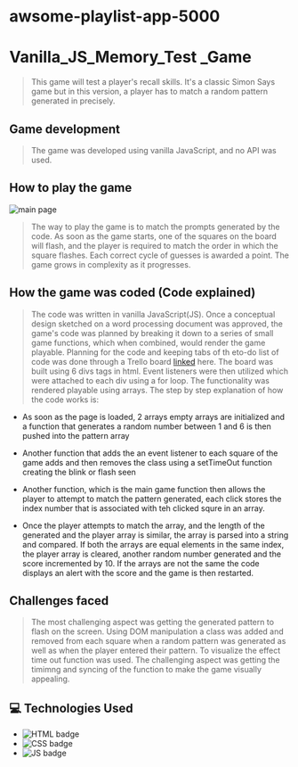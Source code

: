 # awsome-playlist-app-5000

# Vanilla_JS_Memory_Test \_Game

> This game will test a player's recall skills. It's a classic Simon Says game but in this version, a player has to match a random pattern generated in precisely.

## Game development

> The game was developed using vanilla JavaScript, and no API was used.


## How to play the game

![main page](screenShot.png)

> The way to play the game is to match the prompts generated by the code. As soon as the game starts, one of the squares on the board will flash, and the player is required to match the order in which the square flashes. Each correct cycle of guesses is awarded a point. The game grows in complexity as it progresses.

## How the game was coded (Code explained)

> The code was written in vanilla JavaScript(JS). Once a conceptual design sketched on a word processing document was approved, the game's code was planned by breaking it down to a series of small game functions, which when combined, would render the game playable. Planning for the code and keeping tabs of th eto-do list of code was done through a Trello board [linked](https://trello.com/b/d5CAAMGT/memory-game) here.
> The board was built using 6 divs tags in html. Event listeners were then utilized which were attached to each div using a for loop. The functionality was rendered playable using arrays. The step by step explanation of how the code works is:

- As soon as the page is loaded, 2 arrays empty arrays are initialized and a function that generates a random number between 1 and 6 is then pushed into the pattern array

- Another function that adds the an event listener to each square of the game adds and then removes the class using a setTimeOut function creating the blink or flash seen

- Another function, which is the main game function then allows the player to attempt to match the pattern generated, each click stores the index number that is associated with teh clicked squre in an array.

- Once the player attempts to match the array, and the length of the generated and the player array is similar, the array is parsed into a string and compared. If both the arrays are equal elements in the same index, the player array is cleared, another random number generated and the score incremented by 10. If the arrays are not the same the code displays an alert with the score and the game is then restarted.

## Challenges faced

> The most challenging aspect was getting the generated pattern to flash on the screen. Using DOM manipulation a class was added and removed from each square when a random pattern was generated as well as when the player entered their pattern. To visualize the effect time out function was used. The challenging aspect was getting the timimng and syncing of the function to make the game visually appealing.

## :computer: Technologies Used

- ![HTML badge](https://img.shields.io/badge/HTML5-E34F26?style=for-the-badge&logo=html5&logoColor=white)
- ![CSS badge](https://img.shields.io/badge/CSS3-1572B6?style=for-the-badge&logo=css3&logoColor=white)
- ![JS badge](https://img.shields.io/badge/JavaScript-323330?style=for-the-badge&logo=javascript&logoColor=F7DF1E)

